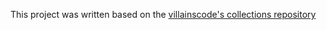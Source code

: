 This project was written based on the [villainscode's collections repository](https://github.com/villainscode/collections)
